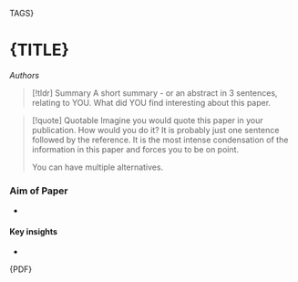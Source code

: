 TAGS}

# {TITLE}
*Authors*

> [!tldr] Summary
> A short summary - or an abstract in 3 sentences, relating to YOU. What did YOU find interesting about this paper. 

> [!quote] Quotable
> Imagine you would quote this paper in your publication. How would you do it? It is probably just one sentence followed by the reference. It is the most intense condensation of the information in this paper and forces you to be on point. 
> 
> You can have multiple alternatives. 


### Aim of Paper
-

#### Key insights
-



{PDF}